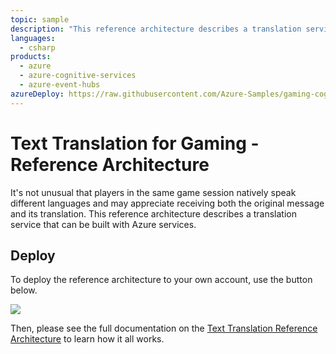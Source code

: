 ```yaml
---
topic: sample
description: "This reference architecture describes a translation service that can be built with Azure services"
languages:
  - csharp
products:
  - azure
  - azure-cognitive-services
  - azure-event-hubs
azureDeploy: https://raw.githubusercontent.com/Azure-Samples/gaming-cognitive-services-text-translation/master/azuredeploy.json
---
```


# Text Translation for Gaming - Reference Architecture

It's not unusual that players in the same game session natively speak different languages and may appreciate receiving both the original message and its translation. This reference architecture describes a translation service that can be built with Azure services.

## Deploy

To deploy the reference architecture to your own account, use the button below.

<a href="https://aka.ms/arm-gaming-cognitive-services-text-translation" target="_blank"><img src="https://azuredeploy.net/deploybutton.png"/></a>

Then, please see the full documentation on the [Text Translation Reference Architecture](https://docs.microsoft.com/gaming/azure/reference-architectures/cognitive-text-translation) to learn how it all works.
